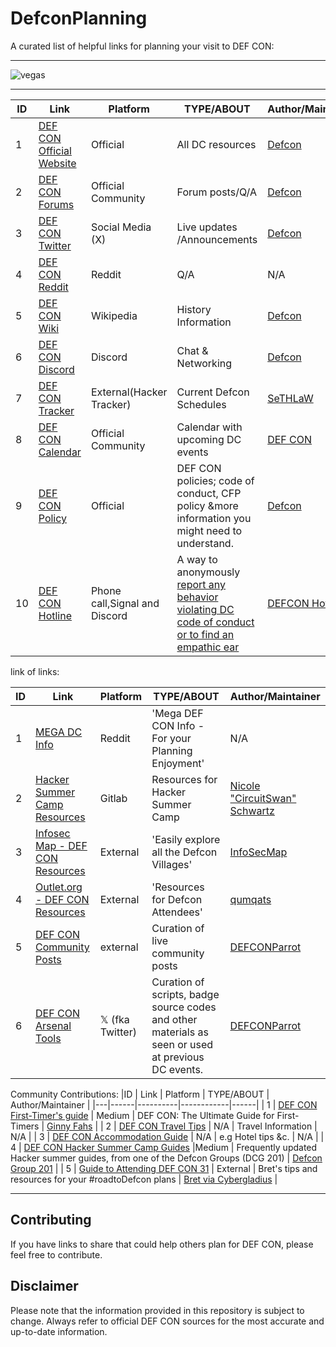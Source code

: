 # DefconPlanning

A curated list of helpful links for planning your visit to DEF CON:
___
![vegas](https://github.com/DefconParrot/DefconPlanning/assets/30528167/743c9e5d-7dcb-462f-815e-82d8274e2b1a)
___
|ID | Link | Platform | TYPE/ABOUT | Author/Maintainer |
|---|------|----------|------------|------|
| 1 | [DEF CON Official Website](https://www.defcon.org/) | Official | All DC resources | [Defcon](#) |
| 2 | [DEF CON Forums](https://forum.defcon.org/) | Official Community | Forum posts/Q/A | [Defcon](#) |
| 3 | [DEF CON Twitter](https://twitter.com/defcon) | Social Media (X) | Live updates /Announcements | [Defcon](#) |
| 4 | [DEF CON Reddit](https://www.reddit.com/r/Defcon/) | Reddit | Q/A | N/A |
| 5 | [DEF CON Wiki](https://en.wikipedia.org/wiki/DEF_CON) | Wikipedia | History Information | [Defcon](#) |
| 6 | [DEF CON Discord](https://discord.com/invite/defcon) | Discord | Chat & Networking | [Defcon](#) |
| 7 | [DEF CON Tracker](https://hackertracker.app/) | External(Hacker Tracker) | Current Defcon Schedules | [SeTHLaW](https://twitter.com/sethlaw) |
| 8| [DEF CON Calendar](https://forum.defcon.org/calendar) | Official Community | Calendar with upcoming DC events | [DEF CON](#) |
| 9| [DEF CON Policy](https://defcon.org/html/links/dc-policy.html) | Official | DEF CON policies; code of conduct, CFP policy &more information you might need to understand. |[Defcon](#) |
|10| [DEF CON Hotline](https://twitter.com/defcon/status/1154161047865122816) | Phone call,Signal and Discord | A way to anonymously [report any behavior violating DC code of conduct or to find an empathic ear](https://www.threads.net/@defconparrot/post/Cu_rTOjgzYL) | [DEFCON Hotline](https://twitter.com/DefconHotline) |

link of links:

|ID | Link | Platform | TYPE/ABOUT | Author/Maintainer |
|---|------|----------|------------|------|
| 1 | [MEGA DC Info](https://www.reddit.com/r/Defcon/comments/tx7tg2/mega_def_con_info_for_your_planning_enjoyment/) | Reddit | 'Mega DEF CON Info - For your Planning Enjoyment' | N/A | 
| 2 | [Hacker Summer Camp Resources](https://gitlab.com/CircuitSwan/hacker-con-birds-of-a-feather/-/blob/master/2023/hacker-summer-camp-read-me.md) | Gitlab | Resources for Hacker Summer Camp | [Nicole "CircuitSwan" Schwartz](https://twitter.com/CircuitSwan) |
| 3 | [Infosec Map - DEF CON Resources](https://twitter.com/CircuitSwan) | External | 'Easily explore all the Defcon Villages' | [InfoSecMap](https://twitter.com/InfoSecMap) |
| 4 | [Outlet.org - DEF CON Resources](https://defcon.outel.org/dcwp/) | External | 'Resources for Defcon Attendees' | [qumqats](https://twitter.com/qumqats) |
| 5 | [DEF CON Community Posts](https://linktr.ee/defconparrot) | external |  Curation of live community posts | [DEFCONParrot](https://twitter.com/DefconParrot) |
| 6 | [DEF CON Arsenal Tools](https://twitter.com/DCArsenalTools) | 𝕏 (fka Twitter) | Curation of scripts, badge source codes and other materials as seen or used at previous DC events. | [DEFCONParrot](https://twitter.com/DefconParrot) |

Community Contributions:
|ID | Link | Platform | TYPE/ABOUT | Author/Maintainer |
|---|------|----------|------------|------|
| 1 | [DEF CON First-Timer's guide](https://ginnyfahs.medium.com/def-con-the-ultimate-guide-for-first-timers-516b6ffda705) | Medium | DEF CON: The Ultimate Guide for First-Timers | [Ginny Fahs](#) |
| 2 | [DEF CON Travel Tips](#) | N/A | Travel Information | N/A |
| 3 | [DEF CON Accommodation Guide](#) | N/A | e.g Hotel tips &c. | N/A |
| 4 | [DEF CON Hacker Summer Camp Guides](https://defcon201.medium.com/hacker-double-summer-2022-guides-part-twelve-defcon-30-df47c03e4abb) |Medium | Frequently updated Hacker summer guides, from one of the Defcon Groups (DCG 201) | [Defcon Group 201](https://twitter.com/defcon201nj) |
| 5 | [Guide to Attending DEF CON 31](https://cybergladius.com/guide-to-attending-def-con-31/) | External | Bret's tips and resources for your #roadtoDefcon plans | [Bret via Cybergladius](https://cybergladius.social/@CyberGladius) |
___
## Contributing

If you have links to share that could help others plan for DEF CON, please feel free to contribute.

## Disclaimer

Please note that the information provided in this repository is subject to change. Always refer to official DEF CON sources for the most accurate and up-to-date information.
